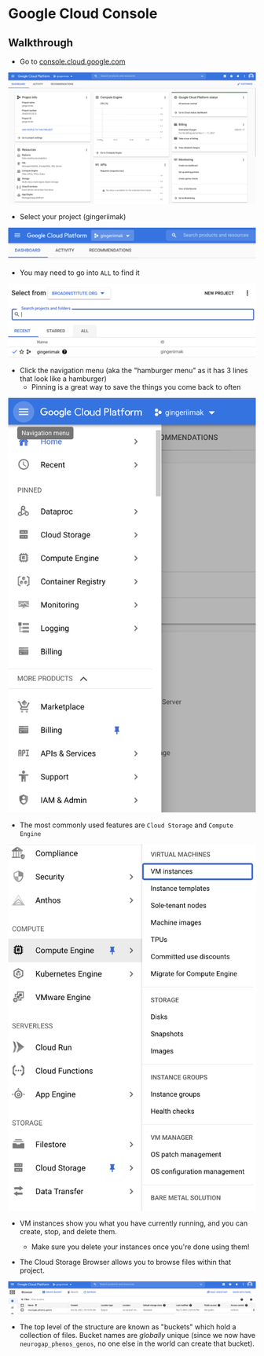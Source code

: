 # Google Cloud Console

## Walkthrough

- Go to [console.cloud.google.com](https://console.cloud.google.com/)

![Console main page](img/Console/Console%20main%20page.png)

- Select your project (gingeriimak)

![Console project selection](img/Console/Console%20project%20selection.png)

- You may need to go into `ALL` to find it

![Console project selection 2](img/Console/Console%20project%20selection%202.png)

- Click the navigation menu (aka the "hamburger menu" as it has 3 lines that look like a hamburger)
  - Pinning is a great way to save the things you come back to often

<img src="img/Console/Console%20navigation.png" width="600" alt="Console naviagation" />

- The most commonly used features are `Cloud Storage` and `Compute Engine`

![Console compute engine](img/Console/Console%20compute%20engine.png)

- VM instances show you what you have currently running, and you can create, stop, and delete them.
  - Make sure you delete your instances once you're done using them!

- The Cloud Storage Browser allows you to browse files within that project.

![Console storage browser](img/Console/Console%20storage%20browser.png)

- The top level of the structure are known as "buckets" which hold a collection of files. Bucket names are *globally* unique (since we now have `neurogap_phenos_genos`, no one else in the world can create that bucket).

